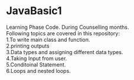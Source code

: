 # JavaBasic1
Learning Phase Code. 
During Counselling months.
<br>
Following topics are covered in this repository: 
<br>
1.To write main class and function.
<br>
2.printing outputs
<br>
3.Data types and assigning different data types.
<br>
4.Taking Input from user.
<br>
5.Conditoinal Statement.
<br>
6.Loops and nested loops.\
<br>
